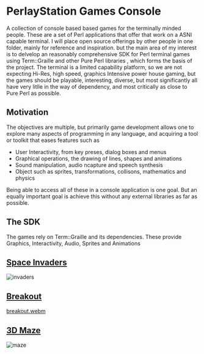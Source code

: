 # PerlayStation Games Console

A  collection of console based based games for the terminally minded people.  These are a set of Perl applications that offer that work on a ASNI capable terminal. I will place open source offerings by other people in one folder, mainly for reference and inspiration.  but the main area of my interest is to delvelop an reasonably comprehensive SDK for Perl terminal games using Term::Graille and other Pure Perl libraries , which forms the basis of the project. The terminal is a limited capability platform, so we are not expecting Hi-Res, high speed, graphics Intensive power house gaming, but the games should be playable, interesting, diverse, but most significantly all have very litlle in the way of dependency, and most critically as close to Pure Perl as possible.

## Motivation

The objectives are multiple, but primarily game development allows one to explore many aspects of programming in any language, and acquiring a tool or toolkit that eases  features such as 

* User Interactivity, from key preses, dialog boxes and menus
* Graphical operations, the drawing of lines, shapes and animations
* Sound manipulation, audio ncapture and speech synthesis
* Object such as sprites, transformations, collisons, mathematics and physics

Being able to access all of these in a console application is one goal.  But an equally important goal is achieve this without any external libraries as far as possible.

## The SDK

The games rely on Term::Graille and its dependencies.  These provide Graphics, Interactivity, Audio, Sprites and Animations

## [Space Invaders](https://github.com/saiftynet/PerlayStation/tree/main/Arcade/SingleScreen/Space%20Invaders)

![invaders](https://user-images.githubusercontent.com/34284663/210085239-d07530eb-6627-4dbb-b6e9-4b9a3615d171.gif)

## [Breakout](https://github.com/saiftynet/PerlayStation/tree/main/Arcade/SingleScreen/Breakout)

[breakout.webm](https://user-images.githubusercontent.com/34284663/211404936-fb79f676-a505-413e-bad0-d1ac28c7f7d3.webm)

## [3D Maze](https://github.com/saiftynet/PerlayStation/blob/main/Arcade/3D%20Maze/3D%20Maze.md)

![maze](https://github.com/user-attachments/assets/0c2f88a2-9394-46a4-8a41-d243513739d3)

